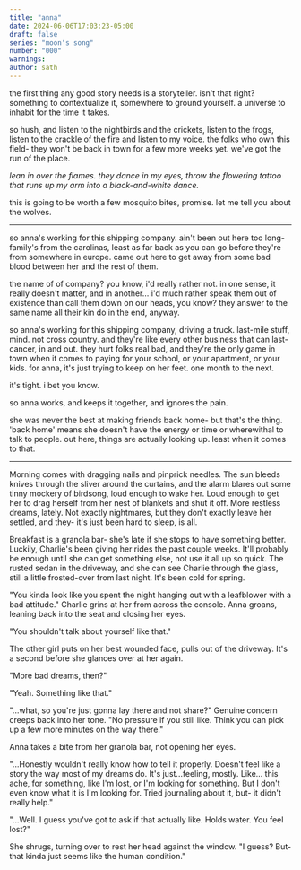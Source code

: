 ```yaml
---
title: "anna"
date: 2024-06-06T17:03:23-05:00
draft: false
series: "moon's song"
number: "000"
warnings:
author: sath
---
```


the first thing any good story needs is a storyteller. isn't that right?
something to contextualize it, somewhere to ground yourself. a universe to inhabit for the time it takes.

so hush, and listen to the nightbirds and the crickets, listen to the frogs, listen to the crackle of the fire and listen to my voice. the folks who own this field- they won't be back in town for a few more weeks yet. we've got the run of the place.

*lean in over the flames. they dance in my eyes, throw the flowering tattoo that runs up my arm into a black-and-white dance.*

this is going to be worth a few mosquito bites, promise. let me tell you about the wolves.

---

so anna's working for this shipping company. ain't been out here too long- family's from the carolinas, least as far back as you can go before they're from somewhere in europe. came out here to get away from some bad blood between her and the rest of them. 

the name of of company? you know, i'd really rather not. in one sense, it really doesn't matter, and in another... i'd much rather speak them out of existence than call them down on our heads, you know? they answer to the same name all their kin do in the end, anyway.

so anna's working for this shipping company, driving a truck. last-mile stuff, mind. not cross country. and they're like every other business that can last- cancer, in and out. they hurt folks real bad, and they're the only game in town when it comes to paying for your school, or your apartment, or your kids. for anna, it's just trying to keep on her feet. one month to the next.

it's tight. i bet you know.

so anna works, and keeps it together, and ignores the pain.

she was never the best at making friends back home- but that's the thing. 'back home' means she doesn't have the energy or time or wherewithal to talk to people. out here, things are actually looking up. least when it comes to that.

----

Morning comes with dragging nails and pinprick needles. The sun bleeds knives through the sliver around the curtains, and the alarm blares out some tinny mockery of birdsong, loud enough to wake her. Loud enough to get her to drag herself from her nest of blankets and shut it off. More restless dreams, lately. Not exactly nightmares, but they don't exactly leave her settled, and they- it's just been hard to sleep, is all.

Breakfast is a granola bar- she's late if she stops to have something better. Luckily, Charlie's been giving her rides the past couple weeks. It'll probably be enough until she can get something else, not use it all up so quick. The rusted sedan in the driveway, and she can see Charlie through the glass, still a little frosted-over from last night. It's been cold for spring.

"You kinda look like you spent the night hanging out with a leafblower with a bad attitude."
Charlie grins at her from across the console. Anna groans, leaning back into the seat and closing her eyes.

"You shouldn't talk about yourself like that."

The other girl puts on her best wounded face, pulls out of the driveway. It's a second before she glances over at her again.

"More bad dreams, then?"

"Yeah. Something like that."

"...what, so you're just gonna lay there and not share?" Genuine concern creeps back into her tone. "No pressure if you still like. Think you can pick up a few more minutes on the way there."

Anna takes a bite from her granola bar, not opening her eyes.

"...Honestly wouldn't really know how to tell it properly. Doesn't feel like a story the way most of my dreams do. It's just...feeling, mostly. Like... this ache, for something, like I'm lost, or I'm looking for something. But I don't even know what it is I'm looking for. Tried journaling about it, but- it didn't really help."

"...Well. I guess you've got to ask if that actually like. Holds water. You feel lost?"

She shrugs, turning over to rest her head against the window. "I guess? But- that kinda just seems like the human condition."
